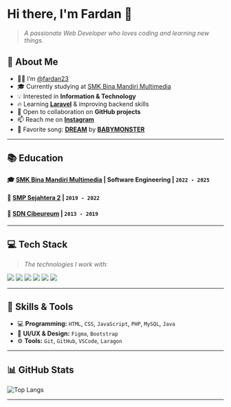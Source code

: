 # **Hi there, I'm Fardan** 👋  
> _A passionate Web Developer who loves coding and learning new things._  

## **📌 About Me**  
- 👨‍💻 I’m [@fardan23](https://github.com/fardan23/)  
- 🎓 Currently studying at [SMK Bina Mandiri Multimedia](http://smkbm3.sch.id)  
- 💡 Interested in **Information & Technology**  
- 🔥 Learning **[Laravel](https://laravel.com/)** & improving backend skills  
- 🤝 Open to collaboration on **GitHub projects**  
- 📫 Reach me on **[Instagram](https://www.instagram.com/muhamadfardan11/)**  
- 🎵 Favorite song: **[DREAM](https://open.spotify.com/intl-id/track/580sy6eZ6j0LrjvayPKD0k)** by **[BABYMONSTER](https://www.youtube.com/channel/UCqwUnggBBct-AY2lAdI88jQ)**  

---

## **📚 Education**  
#### 🎓 [SMK Bina Mandiri Multimedia](http://smkbm3.sch.id) | **Software Engineering** | `2022 - 2025`  
#### 🏫 [SMP Sejahtera 2](https://sekolah.data.kemdikbud.go.id/index.php/chome/profil/50307b14-2cf5-e011-a55a-dd9b94355c60) | `2019 - 2022`  
#### 🏫 [SDN Cibeureum](https://www.sdncibeureumcileungsi.sch.id/) | `2013 - 2019`  

---

## **💻 Tech Stack**  
> _The technologies I work with:_  

<img src="https://img.shields.io/badge/-HTML5-E34F26?style=flat&logo=html5&logoColor=white"/>
<img src="https://img.shields.io/badge/-CSS3-1572B6?style=flat&logo=css3&logoColor=white"/>
<img src="https://img.shields.io/badge/-JavaScript-F7DF1E?style=flat&logo=javascript&logoColor=black"/>
<img src="https://img.shields.io/badge/-PHP-777BB4?style=flat&logo=php&logoColor=white"/>
<img src="https://img.shields.io/badge/-MySQL-4479A1?style=flat&logo=mysql&logoColor=white"/>
<img src="https://img.shields.io/badge/-Java-007396?style=flat&logo=java&logoColor=white"/>

---

## **🚀 Skills & Tools**  
- 💻 **Programming:** `HTML`, `CSS`, `JavaScript`, `PHP`, `MySQL`, `Java`  
- 🎨 **UI/UX & Design:** `Figma`, `Bootstrap`  
- ⚙️ **Tools:** `Git`, `GitHub`, `VSCode`, `Laragon`  

---

## **📊 GitHub Stats**  
![Top Langs](https://github-readme-stats.vercel.app/api/top-langs/?username=fardan23&layout=compact&langs_count=6&theme=tokyonight)  

---

